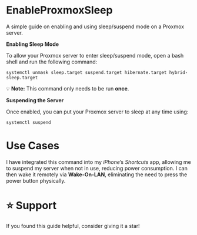 # EnableProxmoxSleep
A simple guide on enabling and using sleep/suspend mode on a Proxmox server.

**Enabling Sleep Mode**

To allow your Proxmox server to enter sleep/suspend mode, open a bash shell and run the following command:

```
systemctl unmask sleep.target suspend.target hibernate.target hybrid-sleep.target
```

💡 **Note:** This command only needs to be run **once**.



**Suspending the Server**

Once enabled, you can put your Proxmox server to sleep at any time using:
```
systemctl suspend
```

# Use Cases

I have integrated this command into my _iPhone_’s _Shortcuts_ app, allowing me to suspend my server when not in use, reducing power consumption. I can then wake it remotely via **Wake-On-LAN**, eliminating the need to press the power button physically.

# **⭐ Support**

If you found this guide helpful, consider giving it a star!
